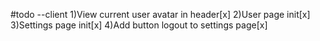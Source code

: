 #todo
--client
1)View current user avatar in header[x]
2)User page init[x]
3)Settings page init[x]
4)Add button logout to settings page[x]
